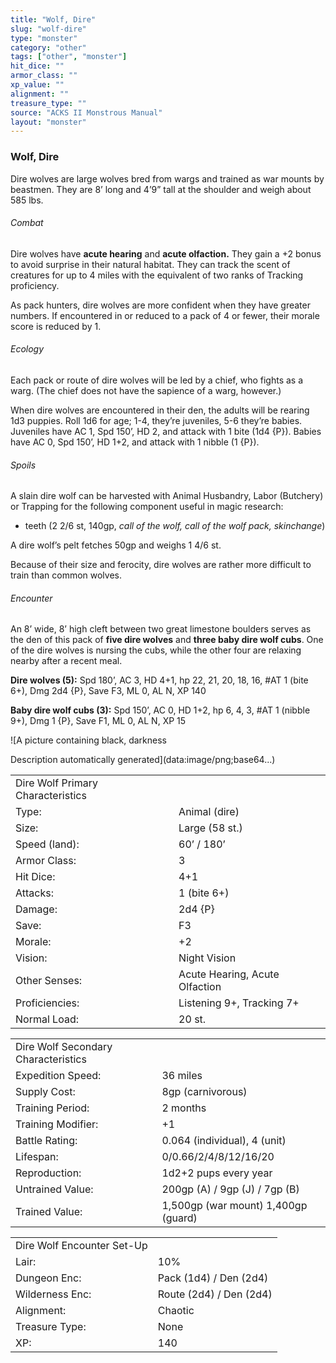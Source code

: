 ```yaml
---
title: "Wolf, Dire"
slug: "wolf-dire"
type: "monster"
category: "other"
tags: ["other", "monster"]
hit_dice: ""
armor_class: ""
xp_value: ""
alignment: ""
treasure_type: ""
source: "ACKS II Monstrous Manual"
layout: "monster"
---
```


### Wolf, Dire

Dire wolves are large wolves bred from wargs and trained as war mounts by beastmen. They are 8’
long and 4’9” tall at the shoulder and weigh about 585 lbs.

###### Combat

Dire wolves have **acute hearing** and **acute olfaction.** They gain a +2 bonus to avoid surprise
in their natural habitat. They can track the scent of creatures for up to 4 miles with the
equivalent of two ranks of Tracking proficiency.

As pack hunters, dire wolves are more confident when they have greater numbers. If encountered in
or reduced to a pack of 4 or fewer, their morale score is reduced by 1.

###### Ecology

Each pack or route of dire wolves will be led by a chief, who fights as a warg. (The chief does not
have the sapience of a warg, however.)

When dire wolves are encountered in their den, the adults will be rearing 1d3 puppies. Roll 1d6 for
age; 1-4, they’re juveniles, 5-6 they’re babies. Juveniles have AC 1, Spd 150’, HD 2, and attack
with 1 bite (1d4 {P}). Babies have AC 0, Spd 150’, HD 1+2, and attack with 1 nibble (1 {P}).

###### Spoils

A slain dire wolf can be harvested with Animal Husbandry, Labor (Butchery) or Trapping for the
following component useful in magic research:

* teeth (2 2/6 st, 140gp, *call of the wolf, call of the wolf pack, skinchange*)

A dire wolf’s pelt fetches 50gp and weighs 1 4/6 st.

Because of their size and ferocity, dire wolves are rather more difficult to train than common
wolves.

###### Encounter

An 8’ wide, 8’ high cleft between two great limestone boulders serves as the den of this pack of
**five dire wolves** and **three baby dire wolf cubs**. One of the dire wolves is nursing the cubs,
while the other four are relaxing nearby after a recent meal.

**Dire wolves (5):** Spd 180’, AC 3, HD 4+1, hp 22, 21, 20, 18, 16, #AT 1 (bite 6+), Dmg 2d4 {P},
Save F3, ML 0, AL N, XP 140

**Baby dire wolf cubs (3):** Spd 150’, AC 0, HD 1+2, hp 6, 4, 3, #AT 1 (nibble 9+), Dmg 1 {P}, Save
F1, ML 0, AL N, XP 15

![A picture containing black, darkness

Description automatically generated](data:image/png;base64...)

|  |  |
| --- | --- |
| Dire Wolf Primary Characteristics | |
| Type: | Animal (dire) |
| Size: | Large (58 st.) |
| Speed (land): | 60’ / 180’ |
| Armor Class: | 3 |
| Hit Dice: | 4+1 |
| Attacks: | 1 (bite 6+) |
| Damage: | 2d4 {P} |
| Save: | F3 |
| Morale: | +2 |
| Vision: | Night Vision |
| Other Senses: | Acute Hearing, Acute Olfaction |
| Proficiencies: | Listening 9+, Tracking 7+ |
| Normal Load: | 20 st. |

|  |  |
| --- | --- |
| Dire Wolf Secondary Characteristics | |
| Expedition Speed: | 36 miles |
| Supply Cost: | 8gp (carnivorous) |
| Training Period: | 2 months |
| Training Modifier: | +1 |
| Battle Rating: | 0.064 (individual), 4 (unit) |
| Lifespan: | 0/0.66/2/4/8/12/16/20 |
| Reproduction: | 1d2+2 pups every year |
| Untrained Value: | 200gp (A) / 9gp (J) / 7gp (B) |
| Trained Value: | 1,500gp (war mount)  1,400gp (guard) |

|  |  |
| --- | --- |
| Dire Wolf Encounter Set-Up | |
| Lair: | 10% |
| Dungeon Enc: | Pack (1d4) / Den (2d4) |
| Wilderness Enc: | Route (2d4) / Den (2d4) |
| Alignment: | Chaotic |
| Treasure Type: | None |
| XP: | 140 |
